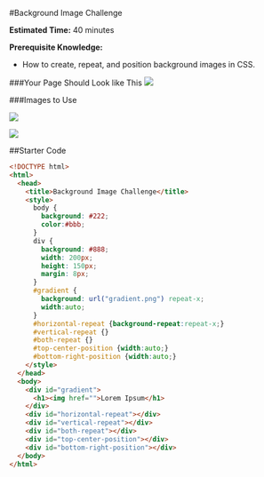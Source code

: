 #Background Image Challenge

**Estimated Time:** 40 minutes

**Prerequisite Knowledge:**

* How to create, repeat, and position background images in CSS.

###Your Page Should Look like This
![](http://christensenacademy.org/modules/css-layouts/challenges/background-image-challenge.png)

###Images to Use

![](http://christensenacademy.org/modules/css-layouts/challenges/gradient.png)

![](http://christensenacademy.org/modules/css-layouts/challenges/abstract3.png)

##Starter Code

```html
<!DOCTYPE html>
<html>
  <head>
    <title>Background Image Challenge</title>
    <style>
      body {
        background: #222;
        color:#bbb;
      }
      div {
        background: #888;
        width: 200px;
        height: 150px;
        margin: 8px;
      }
      #gradient {
        background: url("gradient.png") repeat-x;
        width:auto;
      }
      #horizontal-repeat {background-repeat:repeat-x;}
      #vertical-repeat {}
      #both-repeat {}
      #top-center-position {width:auto;}
      #bottom-right-position {width:auto;}
    </style>
  </head>
  <body>
    <div id="gradient">
      <h1><img href="">Lorem Ipsum</h1>
    </div>
    <div id="horizontal-repeat"></div>
    <div id="vertical-repeat"></div>
    <div id="both-repeat"></div>
    <div id="top-center-position"></div>
    <div id="bottom-right-position"></div>
  </body>
</html>
```
